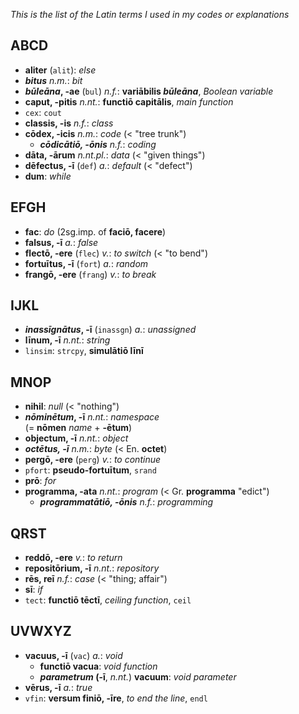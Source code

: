 *This is the list of the Latin terms I used in my codes or explanations*

## ABCD ##
+ **aliter** (`alit`): *else*
+ ***bitus*** *n.m.*: *bit*
+ ***būleāna*, -ae** (`bul`) *n.f.*: **variābilis *būleāna***, *Boolean variable*
+ **caput, -pitis** *n.nt.*: **functiō capitālis**, *main function*
+ `cex`: `cout`
+ **classis, -is** *n.f.*: *class*
+ **cōdex, -icis** *n.m.*: *code* (< "tree trunk")
   + ***cōdicātiō, -ōnis*** *n.f.*: *coding*
+ **dāta, -ārum** *n.nt.pl.*: *data* (< "given things")
+ **dēfectus, -ī** (`def`) *a.*: *default* (< "defect")
+ **dum**: *while*

## EFGH ##
+ **fac**: *do* (2sg.imp. of **faciō, facere**)
+ **falsus, -ī** *a.*: *false*
+ **flectō, -ere** (`flec`) *v.*: *to switch* (< "to bend")
+ **fortuītus, -ī** (`fort`) *a.*: *random*
+ **frangō, -ere** (`frang`) *v.*: *to break*

## IJKL ##
+ ***inassīgnātus*, -ī** (`inassgn`) *a.*: *unassigned*
+ **līnum, -ī** *n.nt.*: *string*
+ `linsim`: `strcpy`, **simulātiō līnī**

## MNOP ##
+ **nihil**: *null* (< "nothing")
+ ***nōminētum*, -ī** *n.nt.*: *namespace* <br>(= **nōmen** *name* + **-ētum**)
+ **objectum, -ī** *n.nt.*: *object*
+ ***octētus, -ī*** *n.m.*: *byte* (< En. **octet**)
+ **pergō, -ere** (`perg`) *v.*: *to continue*
+ `pfort`: **pseudo-fortuītum**, `srand`
+ **prō**: *for*
+ **programma, -ata** *n.nt.*: *program* (< Gr. **programma** "edict")
   + ***programmatātiō, -ōnis*** *n.f.*: *programming*

## QRST ##
+ **reddō, -ere** *v.*: *to return*
+ **repositōrium, -ī** *n.nt.*: *repository*
+ **rēs, reī** *n.f.*: *case* (< "thing; affair")
+ **sī**: *if*
+ `tect`: **functiō tēctī**, *ceiling function*, `ceil`

## UVWXYZ ##
+ **vacuus, -ī** (`vac`) *a.*: *void*
   + **functiō vacua**: *void function*
   + ***parametrum* (-ī**, *n.nt.*) **vacuum**: *void parameter*
+ **vērus, -ī** *a.*: *true*
+ `vfin`: **versum finiō, -īre**, *to end the line*, `endl`
